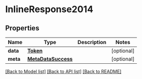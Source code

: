 # InlineResponse2014

## Properties
Name | Type | Description | Notes
------------ | ------------- | ------------- | -------------
**data** | [**Token**](Token.md) |  | [optional] 
**meta** | [**MetaDataSuccess**](MetaDataSuccess.md) |  | [optional] 

[[Back to Model list]](../README.md#documentation-for-models) [[Back to API list]](../README.md#documentation-for-api-endpoints) [[Back to README]](../README.md)


